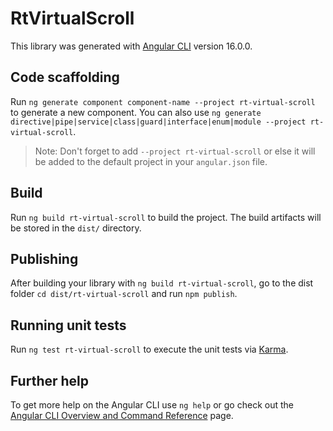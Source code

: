 # RtVirtualScroll

This library was generated with [Angular CLI](https://github.com/angular/angular-cli) version 16.0.0.

## Code scaffolding

Run `ng generate component component-name --project rt-virtual-scroll` to generate a new component. You can also use `ng generate directive|pipe|service|class|guard|interface|enum|module --project rt-virtual-scroll`.
> Note: Don't forget to add `--project rt-virtual-scroll` or else it will be added to the default project in your `angular.json` file. 

## Build

Run `ng build rt-virtual-scroll` to build the project. The build artifacts will be stored in the `dist/` directory.

## Publishing

After building your library with `ng build rt-virtual-scroll`, go to the dist folder `cd dist/rt-virtual-scroll` and run `npm publish`.

## Running unit tests

Run `ng test rt-virtual-scroll` to execute the unit tests via [Karma](https://karma-runner.github.io).

## Further help

To get more help on the Angular CLI use `ng help` or go check out the [Angular CLI Overview and Command Reference](https://angular.io/cli) page.
